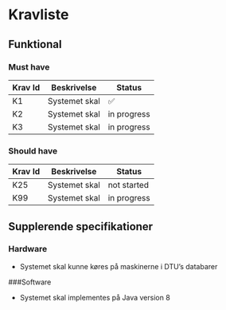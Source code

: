# Kravliste

## Funktional

### Must have

| Krav Id | Beskrivelse | Status  | 
| ------------- | ----|------------- |
| K1 | Systemet skal  |:white_check_mark:  |
| K2  | Systemet skal |  in progress |
| K3  | Systemet skal |in progress |

### Should have 



| Krav Id | Beskrivelse | Status  | 
| ------------- | ------------- |------------- |
| K25 | Systemet skal  |not started  |
| K99  | Systemet skal |in progress |




## Supplerende specifikationer

### Hardware
* Systemet skal kunne køres på maskinerne i DTU’s databarer

###Software 
* Systemet skal implementes på Java version 8